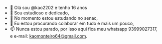 - 👋 Olá sou @kao2202 e tenho 16 anos
- 👀 Sou estudioso e dedicado,
- 🌱 No momento estou estudando no senac,
- 💞️ Eu estou procurando colaborar em tudo e mais um pouco,
- 📫 Nunca estou parado, por isso aqui fica meu whatsapp 93999027317, e e-mail: kaomonteiro64@gmail.com.

<!---
kao2202/kao2202 is a ✨ special ✨ repository because its `README.md` (this file) appears on your GitHub profile.
You can click the Preview link to take a look at your changes.
--->
